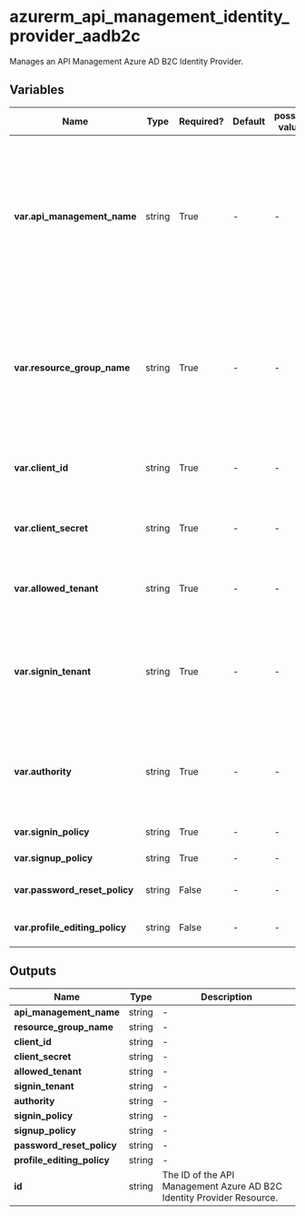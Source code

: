 # azurerm_api_management_identity_provider_aadb2c

Manages an API Management Azure AD B2C Identity Provider.

## Variables

| Name | Type | Required? | Default  | possible values | Description |
| ---- | ---- | --------- | -------- | ----------- | ----------- |
| **var.api_management_name** | string | True | -  |  -  | The Name of the API Management Service where this AAD Identity Provider should be created. Changing this forces a new resource to be created. | 
| **var.resource_group_name** | string | True | -  |  -  | The Name of the Resource Group where the API Management Service exists. Changing this forces a new resource to be created. | 
| **var.client_id** | string | True | -  |  -  | Client ID of the Application in your B2C tenant. | 
| **var.client_secret** | string | True | -  |  -  | Client secret of the Application in your B2C tenant. | 
| **var.allowed_tenant** | string | True | -  |  -  | The allowed AAD tenant, usually your B2C tenant domain. | 
| **var.signin_tenant** | string | True | -  |  -  | The tenant to use instead of Common when logging into Active Directory, usually your B2C tenant domain. | 
| **var.authority** | string | True | -  |  -  | OpenID Connect discovery endpoint hostname, usually your b2clogin.com domain. | 
| **var.signin_policy** | string | True | -  |  -  | Signin Policy Name. | 
| **var.signup_policy** | string | True | -  |  -  | Signup Policy Name. | 
| **var.password_reset_policy** | string | False | -  |  -  | Password reset Policy Name. | 
| **var.profile_editing_policy** | string | False | -  |  -  | Profile editing Policy Name. | 



## Outputs

| Name | Type | Description |
| ---- | ---- | --------- | 
| **api_management_name** | string  | - | 
| **resource_group_name** | string  | - | 
| **client_id** | string  | - | 
| **client_secret** | string  | - | 
| **allowed_tenant** | string  | - | 
| **signin_tenant** | string  | - | 
| **authority** | string  | - | 
| **signin_policy** | string  | - | 
| **signup_policy** | string  | - | 
| **password_reset_policy** | string  | - | 
| **profile_editing_policy** | string  | - | 
| **id** | string  | The ID of the API Management Azure AD B2C Identity Provider Resource. | 